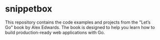 # snippetbox
This repository contains the code examples and projects from the "Let’s Go" book by Alex Edwards. The book is designed to help you learn how to build production-ready web applications with Go.
